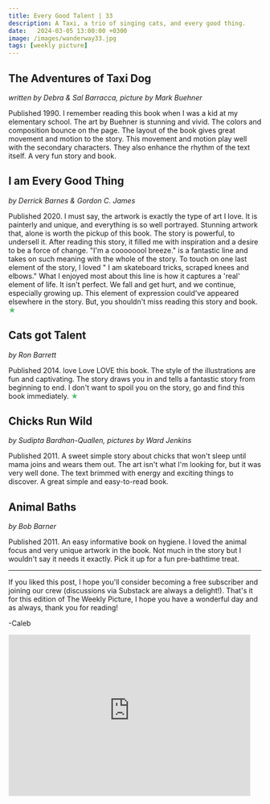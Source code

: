 ```yaml
---
title: Every Good Talent | 33
description: A Taxi, a trio of singing cats, and every good thing.
date:   2024-03-05 13:00:00 +0300
image: /images/wanderway33.jpg
tags: [weekly picture]
---
```


## The Adventures of Taxi Dog

*written by Debra & Sal Barracca, picture by Mark Buehner*

Published 1990. I remember reading this book when I was a kid at my elementary school. The art by Buehner is stunning and vivid. The colors and composition bounce on the page. The layout of the book gives great movement and motion to the story. This movement and motion play well with the secondary characters. They also enhance the rhythm of the text itself. A very fun story and book. 

## I am Every Good Thing 

*by Derrick Barnes & Gordon C. James*

Published 2020. I must say, the artwork is exactly the type of art I love. It is painterly and unique, and everything is so well portrayed. Stunning artwork that, alone is worth the pickup of this book. The story is powerful, to undersell it. After reading this story, it filled me with inspiration and a desire to be a force of change. "I'm a coooooool breeze." is a fantastic line and takes on such meaning with the whole of the story. To touch on one last element of the story, I loved " I am skateboard tricks, scraped knees and elbows." What I enjoyed most about this line is how it captures a 'real' element of life. It isn't perfect. We fall and get hurt, and we continue, especially growing up. This element of expression could've appeared elsewhere in the story. But, you shouldn't miss reading this story and book. <h style="color:#5ABB71;">★</h>

## Cats got Talent

*by Ron Barrett*

Published 2014. love Love LOVE this book. The style of the illustrations are fun and captivating. The story draws you in and tells a fantastic story from beginning to end. I don't want to spoil you on the story, go and find this book immediately. <h style="color:#5ABB71;">★</h>

## Chicks Run Wild

*by Sudipta Bardhan-Quallen, pictures by Ward Jenkins*

Published 2011. A sweet simple story about chicks that won't sleep until mama joins and wears them out. The art isn't what I'm looking for, but it was very well done. The text brimmed with energy and exciting things to discover. A great simple and easy-to-read book. 

## Animal Baths

*by Bob Barner*

Published 2011. An easy informative book on hygiene. I loved the animal focus and very unique artwork in the book. Not much in the story but I wouldn't say it needs it exactly. Pick it up for a fun pre-bathtime treat.

***

If you liked this post, I hope you'll consider becoming a free subscriber and joining our crew (discussions via Substack are always a delight!). That's it for this edition of The Weekly Picture, I hope you have a wonderful day and as always, thank you for reading!

-Caleb
    
<iframe src="https://thewanderway.substack.com/embed" width="480" height="320" style="border:1px solid #EEE; background:white;" frameborder="0" scrolling="no"></iframe>
